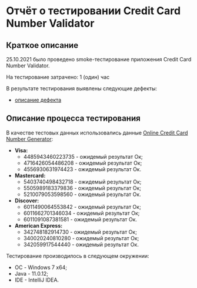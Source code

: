 # Отчёт о тестировании Credit Card Number Validator

## Краткое описание

25.10.2021 было проведено smoke-тестирование приложения Credit Card Number Validator.

На тестирование затрачено: 1 (один) час

В результате тестирования выявлены следующие дефекты:
* [описание дефекта](https://github.com/Lognestix/Exercise_1.2/issues/1#issue-1035227893)

## Описание процесса тестирования

В качестве тестовых данных использовались данные [Online Credit Card Number Generator](https://www.getcreditcardnumbers.com/credit-card-generator):
* **Visa:**
	* 4485943460223735 - ожидемый результат Ок;
	* 4716426054486208 - ожидемый результат Ок;
	* 4556930631974423 - ожидемый результат Ок.
* **Mastercard:**
	* 5403740498432718 - ожидемый результат Ок;
	* 5505989183379836 - ожидемый результат Ок;
	* 5210079053598560 - ожидемый результат Ок.
* **Discover:**
	* 6011490064553842 - ожидемый результат Ок;
	* 6011662701346034 - ожидемый результат Ок;
	* 6011091087381581 - ожидемый результат Ок.
* **American Express:**
	* 342748182914730 - ожидемый результат Ок;
	* 340020240810280 - ожидемый результат Ок;
	* 342059917544440 - ожидемый результат Ок.
	
Тестирование производилось в следующем окружении:
* ОС - Windows 7 x64;
* Java - 11.0.12;
* IDE - IntelliJ IDEA.

